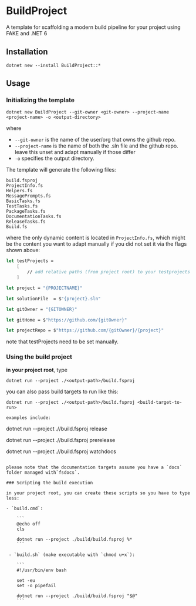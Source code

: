 # BuildProject

A template for scaffolding a modern build pipeline for your project using FAKE and .NET 6

## Installation

```
dotnet new --install BuildProject::*
```

## Usage

### Initializing the template

```
dotnet new BuildProject --git-owner <git-owner> --project-name <project-name> -o <output-directory>
```

where 

- `--git-owner` is the name of the user/org that owns the github repo.
- `--project-name` is the name of both the .sln file and the github repo. leave this unset and adapt manually if those differ
- `-o` specifies the output directory.

The template will generate the following files:

```
build.fsproj
ProjectInfo.fs
Helpers.fs
MessagePrompts.fs
BasicTasks.fs
TestTasks.fs
PackageTasks.fs
DocumentationTasks.fs
ReleaseTasks.fs
Build.fs
```

where the only dynamic content is located in `ProjectInfo.fs`, which might be the content you want to adapt manually if you did not set it via the flags shown above:


```fsharp
let testProjects = 
    [
        // add relative paths (from project root) to your testprojects here
    ]

let project = "{PROJECTNAME}"

let solutionFile  = $"{project}.sln"

let gitOwner = "{GITOWNER}"

let gitHome = $"https://github.com/{gitOwner}"

let projectRepo = $"https://github.com/{gitOwner}/{project}"
```

note that testProjects need to be set manually.

### Using the build project

**in your project root**, type 

```
dotnet run --project ./<output-path>/build.fsproj
```

you can also pass build targets to run like this:

```
dotnet run --project ./<output-path>/build.fsproj <build-target-to-run>

examples include:

```
dotnet run --project ./<output-path>/build.fsproj release

dotnet run --project ./<output-path>/build.fsproj prerelease

dotnet run --project ./<output-path>/build.fsproj watchdocs
```

please note that the documentation targets assume you have a `docs` folder managed with`fsdocs`.
    
### Scripting the build execution
    
in your project root, you can create these scripts so you have to type less:

- `build.cmd`:
    
    ```
    @echo off
    cls

    dotnet run --project ./build/build.fsproj %*
    ```
    
 - `build.sh` (make executable with `chmod u+x`):
    
    ```
    #!/usr/bin/env bash

    set -eu
    set -o pipefail

    dotnet run --project ./build/build.fsproj "$@"
    ```   
